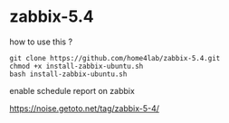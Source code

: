 # zabbix-5.4

how to use this ?

    git clone https://github.com/home4lab/zabbix-5.4.git
    chmod +x install-zabbix-ubuntu.sh
    bash install-zabbix-ubuntu.sh

enable schedule report on zabbix

https://noise.getoto.net/tag/zabbix-5-4/
